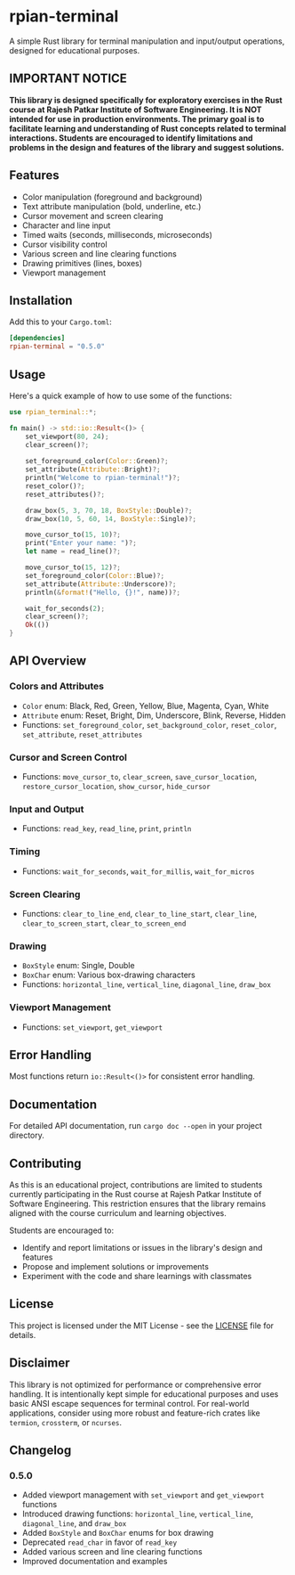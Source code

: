 # rpian-terminal

A simple Rust library for terminal manipulation and input/output operations, designed for educational purposes.

## IMPORTANT NOTICE

**This library is designed specifically for exploratory exercises in the Rust course at Rajesh Patkar Institute of Software Engineering. It is NOT intended for use in production environments. The primary goal is to facilitate learning and understanding of Rust concepts related to terminal interactions. Students are encouraged to identify limitations and problems in the design and features of the library and suggest solutions.**

## Features

- Color manipulation (foreground and background)
- Text attribute manipulation (bold, underline, etc.)
- Cursor movement and screen clearing
- Character and line input
- Timed waits (seconds, milliseconds, microseconds)
- Cursor visibility control
- Various screen and line clearing functions
- Drawing primitives (lines, boxes)
- Viewport management

## Installation

Add this to your `Cargo.toml`:

```toml
[dependencies]
rpian-terminal = "0.5.0"
```

## Usage

Here's a quick example of how to use some of the functions:

```rust
use rpian_terminal::*;

fn main() -> std::io::Result<()> {
    set_viewport(80, 24);
    clear_screen()?;
    
    set_foreground_color(Color::Green)?;
    set_attribute(Attribute::Bright)?;
    println("Welcome to rpian-terminal!")?;
    reset_color()?;
    reset_attributes()?;

    draw_box(5, 3, 70, 18, BoxStyle::Double)?;
    draw_box(10, 5, 60, 14, BoxStyle::Single)?;

    move_cursor_to(15, 10)?;
    print("Enter your name: ")?;
    let name = read_line()?;

    move_cursor_to(15, 12)?;
    set_foreground_color(Color::Blue)?;
    set_attribute(Attribute::Underscore)?;
    println(&format!("Hello, {}!", name))?;

    wait_for_seconds(2);
    clear_screen()?;
    Ok(())
}
```

## API Overview

### Colors and Attributes
- `Color` enum: Black, Red, Green, Yellow, Blue, Magenta, Cyan, White
- `Attribute` enum: Reset, Bright, Dim, Underscore, Blink, Reverse, Hidden
- Functions: `set_foreground_color`, `set_background_color`, `reset_color`, `set_attribute`, `reset_attributes`

### Cursor and Screen Control
- Functions: `move_cursor_to`, `clear_screen`, `save_cursor_location`, `restore_cursor_location`, `show_cursor`, `hide_cursor`

### Input and Output
- Functions: `read_key`, `read_line`, `print`, `println`

### Timing
- Functions: `wait_for_seconds`, `wait_for_millis`, `wait_for_micros`

### Screen Clearing
- Functions: `clear_to_line_end`, `clear_to_line_start`, `clear_line`, `clear_to_screen_start`, `clear_to_screen_end`

### Drawing
- `BoxStyle` enum: Single, Double
- `BoxChar` enum: Various box-drawing characters
- Functions: `horizontal_line`, `vertical_line`, `diagonal_line`, `draw_box`

### Viewport Management
- Functions: `set_viewport`, `get_viewport`

## Error Handling

Most functions return `io::Result<()>` for consistent error handling.

## Documentation

For detailed API documentation, run `cargo doc --open` in your project directory.

## Contributing

As this is an educational project, contributions are limited to students currently participating in the Rust course at Rajesh Patkar Institute of Software Engineering. This restriction ensures that the library remains aligned with the course curriculum and learning objectives.

Students are encouraged to:
- Identify and report limitations or issues in the library's design and features
- Propose and implement solutions or improvements
- Experiment with the code and share learnings with classmates

## License

This project is licensed under the MIT License - see the [LICENSE](LICENSE) file for details.

## Disclaimer

This library is not optimized for performance or comprehensive error handling. It is intentionally kept simple for educational purposes and uses basic ANSI escape sequences for terminal control. For real-world applications, consider using more robust and feature-rich crates like `termion`, `crossterm`, or `ncurses`.

## Changelog

### 0.5.0
- Added viewport management with `set_viewport` and `get_viewport` functions
- Introduced drawing functions: `horizontal_line`, `vertical_line`, `diagonal_line`, and `draw_box`
- Added `BoxStyle` and `BoxChar` enums for box drawing
- Deprecated `read_char` in favor of `read_key`
- Added various screen and line clearing functions
- Improved documentation and examples